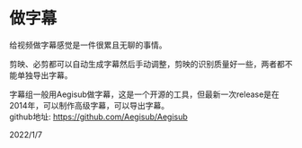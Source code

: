 # 做字幕

给视频做字幕感觉是一件很累且无聊的事情。  

剪映、必剪都可以自动生成字幕然后手动调整，剪映的识别质量好一些，两者都不能单独导出字幕。  

字幕组一般用Aegisub做字幕，这是一个开源的工具，但最新一次release是在2014年，可以制作高级字幕，可以导出字幕。  
github地址: https://github.com/Aegisub/Aegisub  


2022/1/7  
